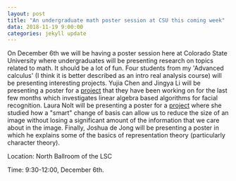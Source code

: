 ```yaml
---
layout: post
title: "An undergraduate math poster session at CSU this coming week"
data: 2018-11-19 9:00:00
categories: jekyll update
---
```


On December 6th we will be having a poster session here at Colorado State University where undergraduates will be presenting research on topics related to math. 
It should be a lot of fun. 
Four students from my 'Advanced calculus' (I think it is better described as an intro real analysis course) will be presenting interesting projects. 
Yujia Chen and Jingya Li will be presenting a poster for a [project](https://github.com/hkvinge/CSU-low-res-face-recognition) that they have been working on for the last few months which investigates linear algebra based algorithms for facial recognition. 
Laura Nolt will be presenting a poster for a [project](https://github.com/lauranolt1/Image-Reconstruction) where she studied how a "smart" change of basis can allow us to reduce the size of an image without losing a significant amount of the information that we care about in the image. 
Finally, Joshua de Jong will be presenting a poster in which he explains some of the basics of representation theory (particularly character theory).

Location: North Ballroom of the LSC

Time: 9:30-12:00, December 6th.

